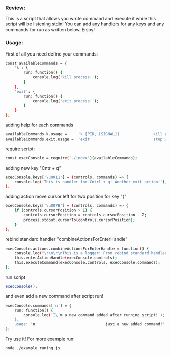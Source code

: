 ### Review:

This is a script that allows you wrote command and execute it while this script will be listening stdin!
You can add any handlers for any keys and any commands for run as written below. Enjoy!

### Usage:

First of all you need define your commands:

````bash
const availableCommands = {
    'k': {
        run: function() {
            console.log('kill process!');
        }
    },
    'exit': {
        run: function() {
            console.log('exit process!');
        }
    }
};
````
adding help for each commands
````bash
availableCommands.k.usage =     'k [PID, [SIGNAL]]               kill process by its PID';
availableCommands.exit.usage =  'exit                            stop watching for commands and exit script';
````
require script:

````bash
const execConsole = require('./index')(availableCommands);
````
adding new key "Cntr + q"
````bash
execConsole.keys['\u0011'] = (controls, commands) => {
    console.log('This is handler for Cntrl + q! Another exit action!');
};
````
adding action move cursor left for two position for key "{"
````bash
execConsole.keys['\u007B'] = (controls, commands) => {
    if (controls.cursorPosition > 1) {
        controls.cursorPosition = controls.cursorPosition - 2;
        process.stdout.cursorTo(controls.cursorPosition);
    }
};
````
rebind standard handler "combineActionsForEnterHandle"
````bash
execConsole.actions.combineActionsForEnterHandle = function() {
    console.log("\r\n\r\nThis is a logger! From rebind standard handler \"combineActionsForEnterHandle\"!");
    this.enterActionHandle(execConsole.controls);
    this.executeCommand(execConsole.controls, execConsole.commands);
};
````

run script
````bash
execConsole();
````
and even add a new command after script run!
````bash
execConsole.commands['n'] = {
    run: function() {
        console.log('I\'m a new command added after running script!');
    },
    usage: 'n                               just a new added command!'
};

````

Try use it! For more example run:
````bash
node ./example_runing.js
````